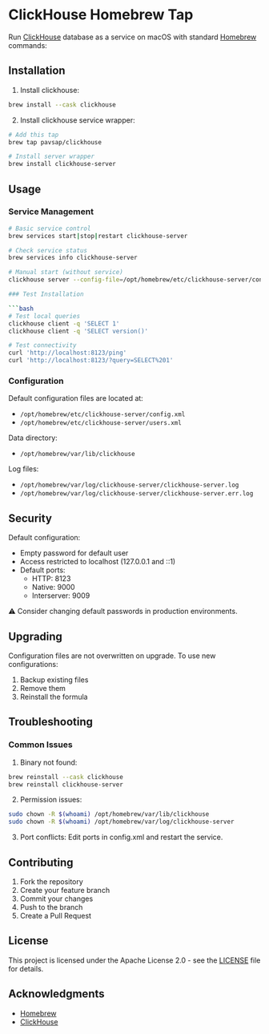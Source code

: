 # ClickHouse Homebrew Tap

Run [ClickHouse](https://formulae.brew.sh/cask/clickhouse) database as a
service on macOS with standard [Homebrew](https://brew.sh) commands:

## Installation

1. Install clickhouse:
```bash
brew install --cask clickhouse
```

2. Install clickhouse service wrapper:
```bash
# Add this tap
brew tap pavsap/clickhouse

# Install server wrapper
brew install clickhouse-server
```

## Usage

### Service Management

```bash
# Basic service control
brew services start|stop|restart clickhouse-server

# Check service status
brew services info clickhouse-server

# Manual start (without service)
clickhouse server --config-file=/opt/homebrew/etc/clickhouse-server/config.xml

### Test Installation

```bash
# Test local queries
clickhouse client -q 'SELECT 1'
clickhouse client -q 'SELECT version()'

# Test connectivity
curl 'http://localhost:8123/ping'
curl 'http://localhost:8123/?query=SELECT%201'
```

### Configuration

Default configuration files are located at:
- `/opt/homebrew/etc/clickhouse-server/config.xml`
- `/opt/homebrew/etc/clickhouse-server/users.xml`

Data directory:
- `/opt/homebrew/var/lib/clickhouse`

Log files:
- `/opt/homebrew/var/log/clickhouse-server/clickhouse-server.log`
- `/opt/homebrew/var/log/clickhouse-server/clickhouse-server.err.log`

## Security

Default configuration:
- Empty password for default user
- Access restricted to localhost (127.0.0.1 and ::1)
- Default ports:
  - HTTP: 8123
  - Native: 9000
  - Interserver: 9009

⚠️  Consider changing default passwords in production environments.

## Upgrading

Configuration files are not overwritten on upgrade. To use new configurations:
1. Backup existing files
2. Remove them
3. Reinstall the formula

## Troubleshooting

### Common Issues

1. Binary not found:
```bash
brew reinstall --cask clickhouse
brew reinstall clickhouse-server
```

2. Permission issues:
```bash
sudo chown -R $(whoami) /opt/homebrew/var/lib/clickhouse
sudo chown -R $(whoami) /opt/homebrew/var/log/clickhouse-server
```

3. Port conflicts:
Edit ports in config.xml and restart the service.

## Contributing

1. Fork the repository
2. Create your feature branch
3. Commit your changes
4. Push to the branch
5. Create a Pull Request

## License

This project is licensed under the Apache License 2.0 - see the
[LICENSE](LICENSE) file for details.

## Acknowledgments

- [Homebrew](https://brew.sh/)
- [ClickHouse](https://clickhouse.com/)
